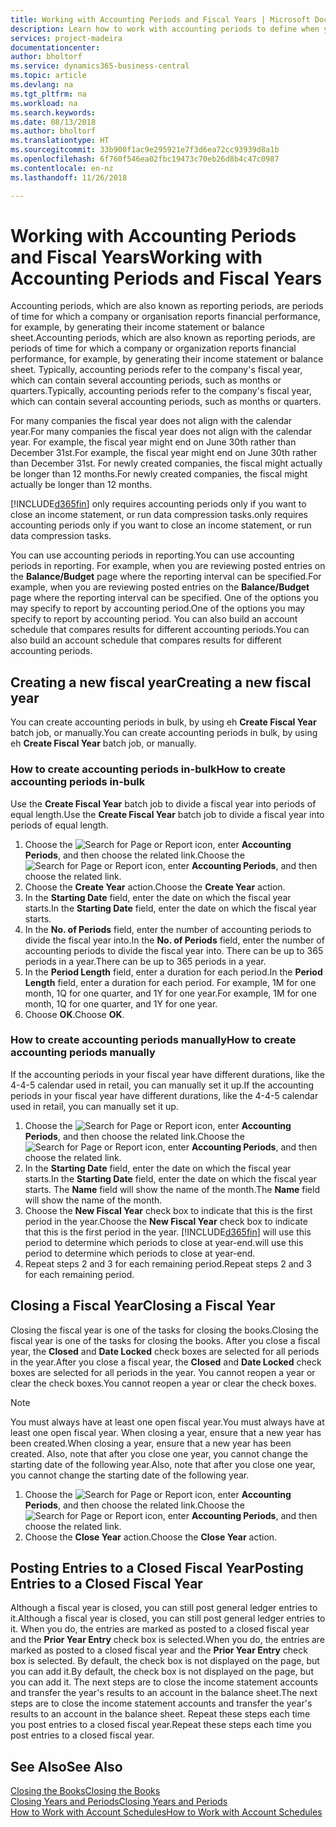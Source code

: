 ```yaml
---
title: Working with Accounting Periods and Fiscal Years | Microsoft Docs
description: Learn how to work with accounting periods to define when your company reports financial performance.
services: project-madeira
documentationcenter: 
author: bholtorf
ms.service: dynamics365-business-central
ms.topic: article
ms.devlang: na
ms.tgt_pltfrm: na
ms.workload: na
ms.search.keywords: 
ms.date: 08/13/2018
ms.author: bholtorf
ms.translationtype: HT
ms.sourcegitcommit: 33b900f1ac9e295921e7f3d6ea72cc93939d8a1b
ms.openlocfilehash: 6f760f546ea02fbc19473c70eb26d8b4c47c0987
ms.contentlocale: en-nz
ms.lasthandoff: 11/26/2018

---
```

# <a name="working-with-accounting-periods-and-fiscal-years"></a><span data-ttu-id="cbc06-103">Working with Accounting Periods and Fiscal Years</span><span class="sxs-lookup"><span data-stu-id="cbc06-103">Working with Accounting Periods and Fiscal Years</span></span>
<span data-ttu-id="cbc06-104">Accounting periods, which are also known as reporting periods, are periods of time for which a company or organisation reports financial performance, for example, by generating their income statement or balance sheet.</span><span class="sxs-lookup"><span data-stu-id="cbc06-104">Accounting periods, which are also known as reporting periods, are periods of time for which a company or organization reports financial performance, for example, by generating their income statement or balance sheet.</span></span> <span data-ttu-id="cbc06-105">Typically, accounting periods refer to the company's fiscal year, which can contain several accounting periods, such as months or quarters.</span><span class="sxs-lookup"><span data-stu-id="cbc06-105">Typically, accounting periods refer to the company's fiscal year, which can contain several accounting periods, such as months or quarters.</span></span>

<span data-ttu-id="cbc06-106">For many companies the fiscal year does not align with the calendar year.</span><span class="sxs-lookup"><span data-stu-id="cbc06-106">For many companies the fiscal year does not align with the calendar year.</span></span> <span data-ttu-id="cbc06-107">For example, the fiscal year might end on June 30th rather than December 31st.</span><span class="sxs-lookup"><span data-stu-id="cbc06-107">For example, the fiscal year might end on June 30th rather than December 31st.</span></span> <span data-ttu-id="cbc06-108">For newly created companies, the fiscal might actually be longer than 12 months.</span><span class="sxs-lookup"><span data-stu-id="cbc06-108">For newly created companies, the fiscal might actually be longer than 12 months.</span></span> 

[!INCLUDE[d365fin](includes/d365fin_md.md)] <span data-ttu-id="cbc06-109">only requires accounting periods only if you want to close an income statement, or run data compression tasks.</span><span class="sxs-lookup"><span data-stu-id="cbc06-109">only requires accounting periods only if you want to close an income statement, or run data compression tasks.</span></span> 

<span data-ttu-id="cbc06-110">You can use accounting periods in reporting.</span><span class="sxs-lookup"><span data-stu-id="cbc06-110">You can use accounting periods in reporting.</span></span> <span data-ttu-id="cbc06-111">For example, when you are reviewing posted entries on the **Balance/Budget** page where the reporting interval can be specified.</span><span class="sxs-lookup"><span data-stu-id="cbc06-111">For example, when you are reviewing posted entries on the **Balance/Budget** page where the reporting interval can be specified.</span></span> <span data-ttu-id="cbc06-112">One of the options you may specify to report by accounting period.</span><span class="sxs-lookup"><span data-stu-id="cbc06-112">One of the options you may specify to report by accounting period.</span></span> <span data-ttu-id="cbc06-113">You can also build an account schedule that compares results for different accounting periods.</span><span class="sxs-lookup"><span data-stu-id="cbc06-113">You can also build an account schedule that compares results for different accounting periods.</span></span>

## <a name="creating-a-new-fiscal-year"></a><span data-ttu-id="cbc06-114">Creating a new fiscal year</span><span class="sxs-lookup"><span data-stu-id="cbc06-114">Creating a new fiscal year</span></span>
<span data-ttu-id="cbc06-115">You can create accounting periods in bulk, by using eh **Create Fiscal Year** batch job, or manually.</span><span class="sxs-lookup"><span data-stu-id="cbc06-115">You can create accounting periods in bulk, by using eh **Create Fiscal Year** batch job, or manually.</span></span>

### <a name="how-to-create-accounting-periods-in-bulk"></a><span data-ttu-id="cbc06-116">How to create accounting periods in-bulk</span><span class="sxs-lookup"><span data-stu-id="cbc06-116">How to create accounting periods in-bulk</span></span>
<span data-ttu-id="cbc06-117">Use the **Create Fiscal Year** batch job to divide a fiscal year into periods of equal length.</span><span class="sxs-lookup"><span data-stu-id="cbc06-117">Use the **Create Fiscal Year** batch job to divide a fiscal year into periods of equal length.</span></span>  

1. <span data-ttu-id="cbc06-118">Choose the ![Search for Page or Report](media/ui-search/search_small.png "Search for Page or Report icon") icon, enter **Accounting Periods**, and then choose the related link.</span><span class="sxs-lookup"><span data-stu-id="cbc06-118">Choose the ![Search for Page or Report](media/ui-search/search_small.png "Search for Page or Report icon") icon, enter **Accounting Periods**, and then choose the related link.</span></span>  
2. <span data-ttu-id="cbc06-119">Choose the **Create Year** action.</span><span class="sxs-lookup"><span data-stu-id="cbc06-119">Choose the **Create Year** action.</span></span>  <!--What about the Scheduling option? Should we mention that? There's also the Report Output Type field...-->
3. <span data-ttu-id="cbc06-120">In the **Starting Date** field, enter the date on which the fiscal year starts.</span><span class="sxs-lookup"><span data-stu-id="cbc06-120">In the **Starting Date** field, enter the date on which the fiscal year starts.</span></span>  
4. <span data-ttu-id="cbc06-121">In the **No. of Periods** field, enter the number of accounting periods to divide the fiscal year into.</span><span class="sxs-lookup"><span data-stu-id="cbc06-121">In the **No. of Periods** field, enter the number of accounting periods to divide the fiscal year into.</span></span> <span data-ttu-id="cbc06-122">There can be up to 365 periods in a year.</span><span class="sxs-lookup"><span data-stu-id="cbc06-122">There can be up to 365 periods in a year.</span></span>  
5. <span data-ttu-id="cbc06-123">In the **Period Length** field, enter a duration for each period.</span><span class="sxs-lookup"><span data-stu-id="cbc06-123">In the **Period Length** field, enter a duration for each period.</span></span> <span data-ttu-id="cbc06-124">For example, 1M for one month, 1Q for one quarter, and 1Y for one year.</span><span class="sxs-lookup"><span data-stu-id="cbc06-124">For example, 1M for one month, 1Q for one quarter, and 1Y for one year.</span></span>  
6. <span data-ttu-id="cbc06-125">Choose **OK**.</span><span class="sxs-lookup"><span data-stu-id="cbc06-125">Choose **OK**.</span></span>  

### <a name="how-to-create-accounting-periods-manually"></a><span data-ttu-id="cbc06-126">How to create accounting periods manually</span><span class="sxs-lookup"><span data-stu-id="cbc06-126">How to create accounting periods manually</span></span>
<span data-ttu-id="cbc06-127">If the accounting periods in your fiscal year have different durations, like the 4-4-5 calendar used in retail, you can manually set it up.</span><span class="sxs-lookup"><span data-stu-id="cbc06-127">If the accounting periods in your fiscal year have different durations, like the 4-4-5 calendar used in retail, you can manually set it up.</span></span>  
  
1. <span data-ttu-id="cbc06-128">Choose the ![Search for Page or Report](media/ui-search/search_small.png "Search for Page or Report icon") icon, enter **Accounting Periods**, and then choose the related link.</span><span class="sxs-lookup"><span data-stu-id="cbc06-128">Choose the ![Search for Page or Report](media/ui-search/search_small.png "Search for Page or Report icon") icon, enter **Accounting Periods**, and then choose the related link.</span></span>  
2. <span data-ttu-id="cbc06-129">In the **Starting Date** field, enter the date on which the fiscal year starts.</span><span class="sxs-lookup"><span data-stu-id="cbc06-129">In the **Starting Date** field, enter the date on which the fiscal year starts.</span></span> <span data-ttu-id="cbc06-130">The **Name** field will show the name of the month.</span><span class="sxs-lookup"><span data-stu-id="cbc06-130">The **Name** field will show the name of the month.</span></span>  
3. <span data-ttu-id="cbc06-131">Choose the **New Fiscal Year** check box to indicate that this is the first period in the year.</span><span class="sxs-lookup"><span data-stu-id="cbc06-131">Choose the **New Fiscal Year** check box to indicate that this is the first period in the year.</span></span> [!INCLUDE[d365fin](includes/d365fin_md.md)] <span data-ttu-id="cbc06-132">will use this period to determine which periods to close at year-end.</span><span class="sxs-lookup"><span data-stu-id="cbc06-132">will use this period to determine which periods to close at year-end.</span></span>
4. <span data-ttu-id="cbc06-133">Repeat steps 2 and 3 for each remaining period.</span><span class="sxs-lookup"><span data-stu-id="cbc06-133">Repeat steps 2 and 3 for each remaining period.</span></span>  

## <a name="closing-a-fiscal-year"></a><span data-ttu-id="cbc06-134">Closing a Fiscal Year</span><span class="sxs-lookup"><span data-stu-id="cbc06-134">Closing a Fiscal Year</span></span>
<span data-ttu-id="cbc06-135">Closing the fiscal year is one of the tasks for closing the books.</span><span class="sxs-lookup"><span data-stu-id="cbc06-135">Closing the fiscal year is one of the tasks for closing the books.</span></span> <span data-ttu-id="cbc06-136">After you close a fiscal year, the **Closed** and **Date Locked** check boxes are selected for all periods in the year.</span><span class="sxs-lookup"><span data-stu-id="cbc06-136">After you close a fiscal year, the **Closed** and **Date Locked** check boxes are selected for all periods in the year.</span></span> <span data-ttu-id="cbc06-137">You cannot reopen a year or clear the check boxes.</span><span class="sxs-lookup"><span data-stu-id="cbc06-137">You cannot reopen a year or clear the check boxes.</span></span>

> [!NOTE]  
>  <span data-ttu-id="cbc06-138">You must always have at least one open fiscal year.</span><span class="sxs-lookup"><span data-stu-id="cbc06-138">You must always have at least one open fiscal year.</span></span> <span data-ttu-id="cbc06-139">When closing a year, ensure that a new year has been created.</span><span class="sxs-lookup"><span data-stu-id="cbc06-139">When closing a year, ensure that a new year has been created.</span></span> <span data-ttu-id="cbc06-140">Also, note that after you close one year, you cannot change the starting date of the following year.</span><span class="sxs-lookup"><span data-stu-id="cbc06-140">Also, note that after you close one year, you cannot change the starting date of the following year.</span></span>

1. <span data-ttu-id="cbc06-141">Choose the ![Search for Page or Report](media/ui-search/search_small.png "Search for Page or Report icon") icon, enter **Accounting Periods**, and then choose the related link.</span><span class="sxs-lookup"><span data-stu-id="cbc06-141">Choose the ![Search for Page or Report](media/ui-search/search_small.png "Search for Page or Report icon") icon, enter **Accounting Periods**, and then choose the related link.</span></span>  
2. <span data-ttu-id="cbc06-142">Choose the **Close Year** action.</span><span class="sxs-lookup"><span data-stu-id="cbc06-142">Choose the **Close Year** action.</span></span>  

## <a name="posting-entries-to-a-closed-fiscal-year"></a><span data-ttu-id="cbc06-143">Posting Entries to a Closed Fiscal Year</span><span class="sxs-lookup"><span data-stu-id="cbc06-143">Posting Entries to a Closed Fiscal Year</span></span>
<span data-ttu-id="cbc06-144">Although a fiscal year is closed, you can still post general ledger entries to it.</span><span class="sxs-lookup"><span data-stu-id="cbc06-144">Although a fiscal year is closed, you can still post general ledger entries to it.</span></span> <span data-ttu-id="cbc06-145">When you do, the entries are marked as posted to a closed fiscal year and the **Prior Year Entry** check box is selected.</span><span class="sxs-lookup"><span data-stu-id="cbc06-145">When you do, the entries are marked as posted to a closed fiscal year and the **Prior Year Entry** check box is selected.</span></span> <span data-ttu-id="cbc06-146">By default, the check box is not displayed on the page, but you can add it.</span><span class="sxs-lookup"><span data-stu-id="cbc06-146">By default, the check box is not displayed on the page, but you can add it.</span></span> <span data-ttu-id="cbc06-147">The next steps are to close the income statement accounts and transfer the year's results to an account in the balance sheet.</span><span class="sxs-lookup"><span data-stu-id="cbc06-147">The next steps are to close the income statement accounts and transfer the year's results to an account in the balance sheet.</span></span> <span data-ttu-id="cbc06-148">Repeat these steps each time you post entries to a closed fiscal year.</span><span class="sxs-lookup"><span data-stu-id="cbc06-148">Repeat these steps each time you post entries to a closed fiscal year.</span></span>

## <a name="see-also"></a><span data-ttu-id="cbc06-149">See Also</span><span class="sxs-lookup"><span data-stu-id="cbc06-149">See Also</span></span>
[<span data-ttu-id="cbc06-150">Closing the Books</span><span class="sxs-lookup"><span data-stu-id="cbc06-150">Closing the Books</span></span>](year-close-books.md)  
[<span data-ttu-id="cbc06-151">Closing Years and Periods</span><span class="sxs-lookup"><span data-stu-id="cbc06-151">Closing Years and Periods</span></span>](year-close-years-periods.md)  
[<span data-ttu-id="cbc06-152">How to Work with Account Schedules</span><span class="sxs-lookup"><span data-stu-id="cbc06-152">How to Work with Account Schedules</span></span>](bi-how-work-account-schedule.md)  
  






